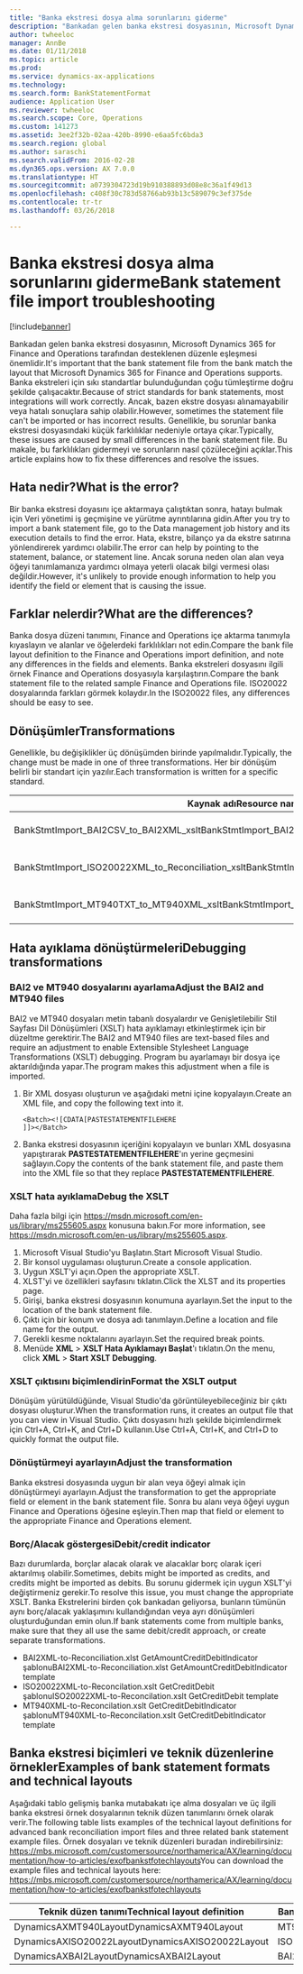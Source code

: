 ```yaml
---
title: "Banka ekstresi dosya alma sorunlarını giderme"
description: "Bankadan gelen banka ekstresi dosyasının, Microsoft Dynamics 365 for Finance and Operations tarafından desteklenen düzenle eşleşmesi önemlidir. Banka ekstreleri için sıkı standartlar bulunduğundan çoğu tümleştirme doğru şekilde çalışacaktır. Ancak, bazen ekstre dosyası alınamayabilir veya hatalı sonuçlara sahip olabilir. Genellikle, bu sorunlar banka ekstresi dosyasındaki küçük farklılıklar nedeniyle ortaya çıkar. Bu makale, bu farklılıkları gidermeyi ve sorunların nasıl çözüleceğini açıklar."
author: twheeloc
manager: AnnBe
ms.date: 01/11/2018
ms.topic: article
ms.prod: 
ms.service: dynamics-ax-applications
ms.technology: 
ms.search.form: BankStatementFormat
audience: Application User
ms.reviewer: twheeloc
ms.search.scope: Core, Operations
ms.custom: 141273
ms.assetid: 3ee2f32b-02aa-420b-8990-e6aa5fc6bda3
ms.search.region: global
ms.author: saraschi
ms.search.validFrom: 2016-02-28
ms.dyn365.ops.version: AX 7.0.0
ms.translationtype: HT
ms.sourcegitcommit: a0739304723d19b910388893d08e8c36a1f49d13
ms.openlocfilehash: c408f30c783d58766ab93b13c589079c3ef375de
ms.contentlocale: tr-tr
ms.lasthandoff: 03/26/2018

---
```


# <a name="bank-statement-file-import-troubleshooting"></a><span data-ttu-id="c31d8-107">Banka ekstresi dosya alma sorunlarını giderme</span><span class="sxs-lookup"><span data-stu-id="c31d8-107">Bank statement file import troubleshooting</span></span>

[!include[banner](../includes/banner.md)]


<span data-ttu-id="c31d8-108">Bankadan gelen banka ekstresi dosyasının, Microsoft Dynamics 365 for Finance and Operations tarafından desteklenen düzenle eşleşmesi önemlidir.</span><span class="sxs-lookup"><span data-stu-id="c31d8-108">It's important that the bank statement file from the bank match the layout that Microsoft Dynamics 365 for Finance and Operations supports.</span></span> <span data-ttu-id="c31d8-109">Banka ekstreleri için sıkı standartlar bulunduğundan çoğu tümleştirme doğru şekilde çalışacaktır.</span><span class="sxs-lookup"><span data-stu-id="c31d8-109">Because of strict standards for bank statements, most integrations will work correctly.</span></span> <span data-ttu-id="c31d8-110">Ancak, bazen ekstre dosyası alınamayabilir veya hatalı sonuçlara sahip olabilir.</span><span class="sxs-lookup"><span data-stu-id="c31d8-110">However, sometimes the statement file can't be imported or has incorrect results.</span></span> <span data-ttu-id="c31d8-111">Genellikle, bu sorunlar banka ekstresi dosyasındaki küçük farklılıklar nedeniyle ortaya çıkar.</span><span class="sxs-lookup"><span data-stu-id="c31d8-111">Typically, these issues are caused by small differences in the bank statement file.</span></span> <span data-ttu-id="c31d8-112">Bu makale, bu farklılıkları gidermeyi ve sorunların nasıl çözüleceğini açıklar.</span><span class="sxs-lookup"><span data-stu-id="c31d8-112">This article explains how to fix these differences and resolve the issues.</span></span>

<a name="what-is-the-error"></a><span data-ttu-id="c31d8-113">Hata nedir?</span><span class="sxs-lookup"><span data-stu-id="c31d8-113">What is the error?</span></span>
------------------

<span data-ttu-id="c31d8-114">Bir banka ekstresi doyasını içe aktarmaya çalıştıktan sonra, hatayı bulmak için Veri yönetimi iş geçmişine ve yürütme ayrıntılarına gidin.</span><span class="sxs-lookup"><span data-stu-id="c31d8-114">After you try to import a bank statement file, go to the Data management job history and its execution details to find the error.</span></span> <span data-ttu-id="c31d8-115">Hata, ekstre, bilanço ya da ekstre satırına yönlendirerek yardımcı olabilir.</span><span class="sxs-lookup"><span data-stu-id="c31d8-115">The error can help by pointing to the statement, balance, or statement line.</span></span> <span data-ttu-id="c31d8-116">Ancak soruna neden olan alan veya öğeyi tanımlamanıza yardımcı olmaya yeterli olacak bilgi vermesi olası değildir.</span><span class="sxs-lookup"><span data-stu-id="c31d8-116">However, it's unlikely to provide enough information to help you identify the field or element that is causing the issue.</span></span>

## <a name="what-are-the-differences"></a><span data-ttu-id="c31d8-117">Farklar nelerdir?</span><span class="sxs-lookup"><span data-stu-id="c31d8-117">What are the differences?</span></span>
<span data-ttu-id="c31d8-118">Banka dosya düzeni tanımını, Finance and Operations içe aktarma tanımıyla kıyaslayın ve alanlar ve öğelerdeki farklılıkları not edin.</span><span class="sxs-lookup"><span data-stu-id="c31d8-118">Compare the bank file layout definition to the Finance and Operations import definition, and note any differences in the fields and elements.</span></span> <span data-ttu-id="c31d8-119">Banka ekstreleri dosyasını ilgili örnek Finance and Operations dosyasıyla karşılaştırın.</span><span class="sxs-lookup"><span data-stu-id="c31d8-119">Compare the bank statement file to the related sample Finance and Operations file.</span></span> <span data-ttu-id="c31d8-120">ISO20022 dosyalarında farkları görmek kolaydır.</span><span class="sxs-lookup"><span data-stu-id="c31d8-120">In the ISO20022 files, any differences should be easy to see.</span></span>

## <a name="transformations"></a><span data-ttu-id="c31d8-121">Dönüşümler</span><span class="sxs-lookup"><span data-stu-id="c31d8-121">Transformations</span></span>
<span data-ttu-id="c31d8-122">Genellikle, bu değişiklikler üç dönüşümden birinde yapılmalıdır.</span><span class="sxs-lookup"><span data-stu-id="c31d8-122">Typically, the change must be made in one of three transformations.</span></span> <span data-ttu-id="c31d8-123">Her bir dönüşüm belirli bir standart için yazılır.</span><span class="sxs-lookup"><span data-stu-id="c31d8-123">Each transformation is written for a specific standard.</span></span>

| <span data-ttu-id="c31d8-124">Kaynak adı</span><span class="sxs-lookup"><span data-stu-id="c31d8-124">Resource name</span></span>                                         | <span data-ttu-id="c31d8-125">Dosya adı</span><span class="sxs-lookup"><span data-stu-id="c31d8-125">File name</span></span>                          |
|-------------------------------------------------------|------------------------------------|
| <span data-ttu-id="c31d8-126">BankStmtImport\_BAI2CSV\_to\_BAI2XML\_xslt</span><span class="sxs-lookup"><span data-stu-id="c31d8-126">BankStmtImport\_BAI2CSV\_to\_BAI2XML\_xslt</span></span>            | <span data-ttu-id="c31d8-127">BAI2CSV-to-BAI2XML.xslt</span><span class="sxs-lookup"><span data-stu-id="c31d8-127">BAI2CSV-to-BAI2XML.xslt</span></span>            |
| <span data-ttu-id="c31d8-128">BankStmtImport\_ISO20022XML\_to\_Reconciliation\_xslt</span><span class="sxs-lookup"><span data-stu-id="c31d8-128">BankStmtImport\_ISO20022XML\_to\_Reconciliation\_xslt</span></span> | <span data-ttu-id="c31d8-129">ISO20022XML-to-Reconciliation.xslt</span><span class="sxs-lookup"><span data-stu-id="c31d8-129">ISO20022XML-to-Reconciliation.xslt</span></span> |
| <span data-ttu-id="c31d8-130">BankStmtImport\_MT940TXT\_to\_MT940XML\_xslt</span><span class="sxs-lookup"><span data-stu-id="c31d8-130">BankStmtImport\_MT940TXT\_to\_MT940XML\_xslt</span></span>          | <span data-ttu-id="c31d8-131">MT940TXT-to-MT940XML.xslt</span><span class="sxs-lookup"><span data-stu-id="c31d8-131">MT940TXT-to-MT940XML.xslt</span></span>          |

## <a name="debugging-transformations"></a><span data-ttu-id="c31d8-132">Hata ayıklama dönüştürmeleri</span><span class="sxs-lookup"><span data-stu-id="c31d8-132">Debugging transformations</span></span>
### <a name="adjust-the-bai2-and-mt940-files"></a><span data-ttu-id="c31d8-133">BAI2 ve MT940 dosyalarını ayarlama</span><span class="sxs-lookup"><span data-stu-id="c31d8-133">Adjust the BAI2 and MT940 files</span></span>

<span data-ttu-id="c31d8-134">BAI2 ve MT940 dosyaları metin tabanlı dosyalardır ve Genişletilebilir Stil Sayfası Dil Dönüşümleri (XSLT) hata ayıklamayı etkinleştirmek için bir düzeltme gerektirir.</span><span class="sxs-lookup"><span data-stu-id="c31d8-134">The BAI2 and MT940 files are text-based files and require an adjustment to enable Extensible Stylesheet Language Transformations (XSLT) debugging.</span></span> <span data-ttu-id="c31d8-135">Program bu ayarlamayı bir dosya içe aktarıldığında yapar.</span><span class="sxs-lookup"><span data-stu-id="c31d8-135">The program makes this adjustment when a file is imported.</span></span>

1.  <span data-ttu-id="c31d8-136">Bir XML dosyası oluşturun ve aşağıdaki metni içine kopyalayın.</span><span class="sxs-lookup"><span data-stu-id="c31d8-136">Create an XML file, and copy the following text into it.</span></span>

        <Batch><![CDATA[PASTESTATEMENTFILEHERE
        ]]></Batch>

2.  <span data-ttu-id="c31d8-137">Banka ekstresi dosyasının içeriğini kopyalayın ve bunları XML dosyasına yapıştırarak **PASTESTATEMENTFILEHERE**'ın yerine geçmesini sağlayın.</span><span class="sxs-lookup"><span data-stu-id="c31d8-137">Copy the contents of the bank statement file, and paste them into the XML file so that they replace **PASTESTATEMENTFILEHERE**.</span></span>

### <a name="debug-the-xslt"></a><span data-ttu-id="c31d8-138">XSLT hata ayıklama</span><span class="sxs-lookup"><span data-stu-id="c31d8-138">Debug the XSLT</span></span>

<span data-ttu-id="c31d8-139">Daha fazla bilgi için <https://msdn.microsoft.com/en-us/library/ms255605.aspx> konusuna bakın.</span><span class="sxs-lookup"><span data-stu-id="c31d8-139">For more information, see <https://msdn.microsoft.com/en-us/library/ms255605.aspx>.</span></span>

1.  <span data-ttu-id="c31d8-140">Microsoft Visual Studio'yu Başlatın.</span><span class="sxs-lookup"><span data-stu-id="c31d8-140">Start Microsoft Visual Studio.</span></span>
2.  <span data-ttu-id="c31d8-141">Bir konsol uygulaması oluşturun.</span><span class="sxs-lookup"><span data-stu-id="c31d8-141">Create a console application.</span></span>
3.  <span data-ttu-id="c31d8-142">Uygun XSLT'yi açın.</span><span class="sxs-lookup"><span data-stu-id="c31d8-142">Open the appropriate XSLT.</span></span>
4.  <span data-ttu-id="c31d8-143">XLST'yi ve özellikleri sayfasını tıklatın.</span><span class="sxs-lookup"><span data-stu-id="c31d8-143">Click the XLST and its properties page.</span></span>
5.  <span data-ttu-id="c31d8-144">Girişi, banka ekstresi dosyasının konumuna ayarlayın.</span><span class="sxs-lookup"><span data-stu-id="c31d8-144">Set the input to the location of the bank statement file.</span></span>
6.  <span data-ttu-id="c31d8-145">Çıktı için bir konum ve dosya adı tanımlayın.</span><span class="sxs-lookup"><span data-stu-id="c31d8-145">Define a location and file name for the output.</span></span>
7.  <span data-ttu-id="c31d8-146">Gerekli kesme noktalarını ayarlayın.</span><span class="sxs-lookup"><span data-stu-id="c31d8-146">Set the required break points.</span></span>
8.  <span data-ttu-id="c31d8-147">Menüde **XML** &gt; **XSLT Hata Ayıklamayı Başlat**'ı tıklatın.</span><span class="sxs-lookup"><span data-stu-id="c31d8-147">On the menu, click **XML** &gt; **Start XSLT Debugging**.</span></span>

### <a name="format-the-xslt-output"></a><span data-ttu-id="c31d8-148">XSLT çıktısını biçimlendirin</span><span class="sxs-lookup"><span data-stu-id="c31d8-148">Format the XSLT output</span></span>

<span data-ttu-id="c31d8-149">Dönüşüm yürütüldüğünde, Visual Studio'da görüntüleyebileceğiniz bir çıktı dosyası oluşturur.</span><span class="sxs-lookup"><span data-stu-id="c31d8-149">When the transformation runs, it creates an output file that you can view in Visual Studio.</span></span> <span data-ttu-id="c31d8-150">Çıktı dosyasını hızlı şekilde biçimlendirmek için Ctrl+A, Ctrl+K, and Ctrl+D kullanın.</span><span class="sxs-lookup"><span data-stu-id="c31d8-150">Use Ctrl+A, Ctrl+K, and Ctrl+D to quickly format the output file.</span></span>

### <a name="adjust-the-transformation"></a><span data-ttu-id="c31d8-151">Dönüştürmeyi ayarlayın</span><span class="sxs-lookup"><span data-stu-id="c31d8-151">Adjust the transformation</span></span>

<span data-ttu-id="c31d8-152">Banka ekstresi dosyasında uygun bir alan veya öğeyi almak için dönüştürmeyi ayarlayın.</span><span class="sxs-lookup"><span data-stu-id="c31d8-152">Adjust the transformation to get the appropriate field or element in the bank statement file.</span></span> <span data-ttu-id="c31d8-153">Sonra bu alanı veya öğeyi uygun Finance and Operations öğesine eşleyin.</span><span class="sxs-lookup"><span data-stu-id="c31d8-153">Then map that field or element to the appropriate Finance and Operations element.</span></span>

### <a name="debitcredit-indicator"></a><span data-ttu-id="c31d8-154">Borç/Alacak göstergesi</span><span class="sxs-lookup"><span data-stu-id="c31d8-154">Debit/credit indicator</span></span>

<span data-ttu-id="c31d8-155">Bazı durumlarda, borçlar alacak olarak ve alacaklar borç olarak içeri aktarılmış olabilir.</span><span class="sxs-lookup"><span data-stu-id="c31d8-155">Sometimes, debits might be imported as credits, and credits might be imported as debits.</span></span> <span data-ttu-id="c31d8-156">Bu sorunu gidermek için uygun XSLT'yi değiştirmeniz gerekir.</span><span class="sxs-lookup"><span data-stu-id="c31d8-156">To resolve this issue, you must change the appropriate XSLT.</span></span> <span data-ttu-id="c31d8-157">Banka Ekstrelerini birden çok bankadan geliyorsa, bunların tümünün aynı borç/alacak yaklaşımını kullandığından veya ayrı dönüşümleri oluşturduğundan emin olun.</span><span class="sxs-lookup"><span data-stu-id="c31d8-157">If bank statements come from multiple banks, make sure that they all use the same debit/credit approach, or create separate transformations.</span></span>

-   <span data-ttu-id="c31d8-158">BAI2XML-to-Reconciliation.xlst GetAmountCreditDebitIndicator şablonu</span><span class="sxs-lookup"><span data-stu-id="c31d8-158">BAI2XML-to-Reconciliation.xlst GetAmountCreditDebitIndicator template</span></span>
-   <span data-ttu-id="c31d8-159">ISO20022XML-to-Reconcilation.xslt GetCreditDebit şablonu</span><span class="sxs-lookup"><span data-stu-id="c31d8-159">ISO20022XML-to-Reconcilation.xslt GetCreditDebit template</span></span>
-   <span data-ttu-id="c31d8-160">MT940XML-to-Reconcilation.xslt GetCreditDebitIndicator şablonu</span><span class="sxs-lookup"><span data-stu-id="c31d8-160">MT940XML-to-Reconcilation.xslt GetCreditDebitIndicator template</span></span>

## <a name="examples-of-bank-statement-formats-and-technical-layouts"></a><span data-ttu-id="c31d8-161">Banka ekstresi biçimleri ve teknik düzenlerine örnekler</span><span class="sxs-lookup"><span data-stu-id="c31d8-161">Examples of bank statement formats and technical layouts</span></span>
<span data-ttu-id="c31d8-162">Aşağıdaki tablo gelişmiş banka mutabakatı içe alma dosyaları ve üç ilgili banka ekstresi örnek dosyalarının teknik düzen tanımlarını örnek olarak verir.</span><span class="sxs-lookup"><span data-stu-id="c31d8-162">The following table lists examples of the technical layout definitions for advanced bank reconciliation import files and three related bank statement example files.</span></span> <span data-ttu-id="c31d8-163">Örnek dosyaları ve teknik düzenleri buradan indirebilirsiniz: https://mbs.microsoft.com/customersource/northamerica/AX/learning/documentation/how-to-articles/exofbankstfotechlayouts</span><span class="sxs-lookup"><span data-stu-id="c31d8-163">You can download the example files and technical layouts here: https://mbs.microsoft.com/customersource/northamerica/AX/learning/documentation/how-to-articles/exofbankstfotechlayouts</span></span>  


| <span data-ttu-id="c31d8-164">Teknik düzen tanımı</span><span class="sxs-lookup"><span data-stu-id="c31d8-164">Technical layout definition</span></span>                             | <span data-ttu-id="c31d8-165">Banka ekstresi örnek dosya</span><span class="sxs-lookup"><span data-stu-id="c31d8-165">Bank statement example file</span></span>          |
|---------------------------------------------------------|--------------------------------------|
| <span data-ttu-id="c31d8-166">DynamicsAXMT940Layout</span><span class="sxs-lookup"><span data-stu-id="c31d8-166">DynamicsAXMT940Layout</span></span>                                   | <span data-ttu-id="c31d8-167">MT940StatementExample</span><span class="sxs-lookup"><span data-stu-id="c31d8-167">MT940StatementExample</span></span>                |
| <span data-ttu-id="c31d8-168">DynamicsAXISO20022Layout</span><span class="sxs-lookup"><span data-stu-id="c31d8-168">DynamicsAXISO20022Layout</span></span>                                | <span data-ttu-id="c31d8-169">ISO20022StatementExample</span><span class="sxs-lookup"><span data-stu-id="c31d8-169">ISO20022StatementExample</span></span>             |
| <span data-ttu-id="c31d8-170">DynamicsAXBAI2Layout</span><span class="sxs-lookup"><span data-stu-id="c31d8-170">DynamicsAXBAI2Layout</span></span>                                    | <span data-ttu-id="c31d8-171">BAI2StatementExample</span><span class="sxs-lookup"><span data-stu-id="c31d8-171">BAI2StatementExample</span></span>                 |






